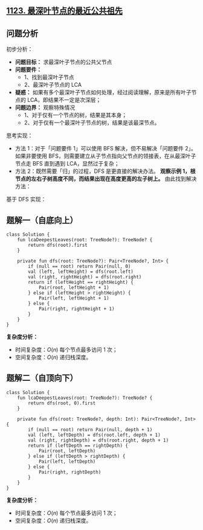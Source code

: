 ## [1123. 最深叶节点的最近公共祖先](https://leetcode.cn/problems/lowest-common-ancestor-of-deepest-leaves/description/?envType=daily-question&envId=2023-09-06)

## 问题分析

初步分析：

- **问题目标：** 求最深叶子节点的公共父节点
- **问题要件：**
  - 1、找到最深叶子节点
  - 2、最深叶子节点的 LCA
- **疑惑：** 如果有多个最深叶子节点如何处理，经过阅读理解，原来是所有叶子节点的 LCA，即结果不一定是次深层；
- **问题边界：** 观察特殊情况
  - 1、对于仅有一个节点的树，结果是其本身；
  - 2、对于仅有一个最深叶子节点的树，结果是该最深节点。
 
思考实现：

- 方法 1：对于「问题要件 1」可以使用 BFS 解决，但不易解决「问题要件 2」。如果非要使用 BFS，则需要建立从子节点指向父节点的领接表，在从最深叶子节点走 BFS 直到遇到 LCA，显然过于复杂；
- 方法 2：既然需要「归」的过程，DFS 是更直接的解决办法。 **观察示例 1，根节点的左右子树高度不同，而结果出现在高度更高的左子树上。** 由此找到解决方法：

基于 DFS 实现：

## 题解一（自底向上）

```
class Solution {
    fun lcaDeepestLeaves(root: TreeNode?): TreeNode? {
        return dfs(root).first
    }

    private fun dfs(root: TreeNode?): Pair<TreeNode?, Int> {
        if (null == root) return Pair(null, 0)
        val (left, leftHeight) = dfs(root.left)
        val (right, rightHeight) = dfs(root.right)
        return if (leftHeight == rightHeight) {
            Pair(root, leftHeight + 1)
        } else if (leftHeight > rightHeight) {
            Pair(left, leftHeight + 1)
        } else {
            Pair(right, rightHeight + 1)
        }
    }
}
```

**复杂度分析：**

- 时间复杂度：$O(n)$ 每个节点最多访问 $1$ 次；
- 空间复杂度：$O(n)$ 递归栈深度。

## 题解二（自顶向下）

```
class Solution {
    fun lcaDeepestLeaves(root: TreeNode?): TreeNode? {
        return dfs(root, 0).first
    }

    private fun dfs(root: TreeNode?, depth: Int): Pair<TreeNode?, Int> {
        if (null == root) return Pair(null, depth + 1)
        val (left, leftDepth) = dfs(root.left, depth + 1)
        val (right, rightDepth) = dfs(root.right, depth + 1)
        return if (leftDepth == rightDepth) {
            Pair(root, leftDepth)
        } else if (leftDepth > rightDepth) {
            Pair(left, leftDepth)
        } else {
            Pair(right, rightDepth)
        }
    }
}
```

**复杂度分析：**

- 时间复杂度：$O(n)$ 每个节点最多访问 $1$ 次；
- 空间复杂度：$O(n)$ 递归栈深度。
